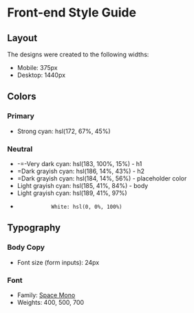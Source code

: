 # Front-end Style Guide

## Layout

The designs were created to the following widths:

- Mobile: 375px
- Desktop: 1440px

## Colors

### Primary

- Strong cyan: hsl(172, 67%, 45%)

### Neutral

- -=-Very dark cyan: hsl(183, 100%, 15%) - h1
- =Dark grayish cyan: hsl(186, 14%, 43%) - h2
- =Dark grayish cyan: hsl(184, 14%, 56%) - placeholder color
- Light grayish cyan: hsl(185, 41%, 84%) - body
- Light grayish cyan: hsl(189, 41%, 97%)
-                White: hsl(0, 0%, 100%)

## Typography

### Body Copy

- Font size (form inputs): 24px

### Font

- Family: [Space Mono](https://fonts.google.com/specimen/Space+Mono)
- Weights: 400, 500, 700
